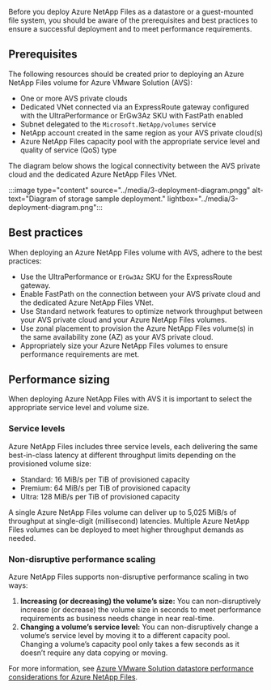 Before you deploy Azure NetApp Files as a datastore or a guest-mounted file system, you should be aware of the prerequisites and best practices to ensure a successful deployment and to meet performance requirements.

## Prerequisites

The following resources should be created prior to deploying an Azure NetApp Files volume for Azure VMware Solution (AVS):

- One or more AVS private clouds
- Dedicated VNet connected via an ExpressRoute gateway configured with the UltraPerformance or ErGw3Az SKU with FastPath enabled
- Subnet delegated to the `Microsoft.NetApp/volumes` service
- NetApp account created in the same region as your AVS private cloud(s)
- Azure NetApp Files capacity pool with the appropriate service level and quality of service (QoS) type

The diagram below shows the logical connectivity between the AVS private cloud and the dedicated Azure NetApp Files VNet.

:::image type="content" source="../media/3-deployment-diagram.pngg" alt-text="Diagram of storage sample deployment." lightbox="../media/3-deployment-diagram.png":::

## Best practices

When deploying an Azure NetApp Files volume with AVS, adhere to the best practices: 

- Use the UltraPerformance or `ErGw3Az` SKU for the ExpressRoute gateway.
- Enable FastPath on the connection between your AVS private cloud and the dedicated Azure NetApp Files VNet.
- Use Standard network features to optimize network throughput between your AVS private cloud and your Azure NetApp Files volumes.
- Use zonal placement to provision the Azure NetApp Files volume(s) in the same availability zone (AZ) as your AVS private cloud.
- Appropriately size your Azure NetApp Files volumes to ensure performance requirements are met.

## Performance sizing

When deploying Azure NetApp Files with AVS it is important to select the appropriate service level and volume size.

### Service levels

Azure NetApp Files includes three service levels, each delivering the same best-in-class latency at different throughput limits depending on the provisioned volume size:

- Standard: 16 MiB/s per TiB of provisioned capacity
- Premium: 64 MiB/s per TiB of provisioned capacity
- Ultra: 128 MiB/s per TiB of provisioned capacity

A single Azure NetApp Files volume can deliver up to 5,025 MiB/s of throughput at single-digit (millisecond) latencies. Multiple Azure NetApp Files volumes can be deployed to meet higher throughput demands as needed.

### Non-disruptive performance scaling

Azure NetApp Files supports non-disruptive performance scaling in two ways:

1. **Increasing (or decreasing) the volume’s size:** You can non-disruptively increase (or decrease) the volume size in seconds to meet performance requirements as business needs change in near real-time.
2. **Changing a volume’s service level:** You can non-disruptively change a volume’s service level by moving it to a different capacity pool. Changing a volume’s capacity pool only takes a few seconds as it doesn’t require any data copying or moving.

For more information, see [Azure VMware Solution datastore performance considerations for Azure NetApp Files](/azure/azure-netapp-files/performance-azure-vmware-solution-datastore).
